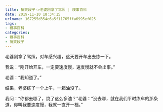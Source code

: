 ```yaml
---
title: 搞笑段子->老婆刚拿了驾照 | 糗事百科
date: 2019-11-10 18:34:15
urlname: 167255d354c6a5f11765ffa6995ef025
tags: 
- 糗事百科
categories:
- 糗事百科
- 搞笑段子
---
```

老婆刚拿了驾照，对车感兴趣，这天要开车出去练一下。

我说：“刚开始开车，一定要速度慢，速度慢就不会出事。”

老婆：“我知道了。”

结果，老婆练了一个上午，一箱油没了。

我问：“你都去哪了，烧了这么多油？”老婆：“没去哪，就在我们平时练车的那条道，你叫我要速度慢，我就一直开一档。”


